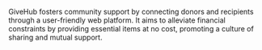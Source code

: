 GiveHub fosters community support by connecting donors and recipients through a user-friendly web platform. It aims to alleviate financial constraints by providing essential items at no cost, promoting a culture of sharing and mutual support.

